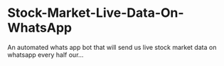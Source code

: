 # Stock-Market-Live-Data-On-WhatsApp
An automated whats app bot that will send us live stock market data on whatsapp every half our...
